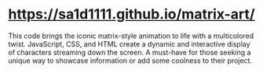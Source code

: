 # https://sa1d1111.github.io/matrix-art/
This code brings the iconic matrix-style animation to life with a multicolored twist. JavaScript, CSS, and HTML create a dynamic and
interactive display of characters streaming down the screen. A must-have for those seeking a unique way to showcase information or add some coolness to their project.
